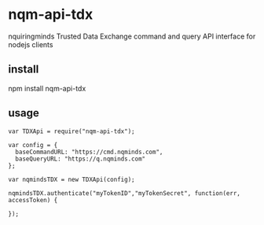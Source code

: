 # nqm-api-tdx
nquiringminds Trusted Data Exchange command and query API interface for nodejs clients

## install
npm install nqm-api-tdx

## usage

```
var TDXApi = require("nqm-api-tdx");

var config = {
  baseCommandURL: "https://cmd.nqminds.com",
  baseQueryURL: "https://q.nqminds.com"  
};

var nqmindsTDX = new TDXApi(config);

nqmindsTDX.authenticate("myTokenID","myTokenSecret", function(err, accessToken) {

});
```